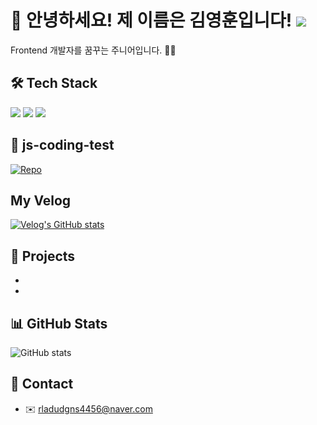 
# 👋 안녕하세요! 제 이름은 김영훈입니다! ![](https://komarev.com/ghpvc/?username=rladudgns4456&label=Visitors&color=blue)
Frontend 개발자를 꿈꾸는 주니어입니다. 👨‍💻

## 🛠 Tech Stack
<p>
  <img src="https://img.shields.io/badge/HTML-E34F26?style=flat&logo=html5&logoColor=white"/>
  <img src="https://img.shields.io/badge/CSS-1572B6?style=flat&logo=css3&logoColor=white"/>
  <img src="https://img.shields.io/badge/JavaScript-F7DF1E?style=flat&logo=javascript&logoColor=black"/>
</p>

## 🧠 js-coding-test
  [![Repo](https://img.shields.io/badge/js--coding--test-%F0%9F%93%81-blue)](https://github.com/rladudgns4456/js-coding-test)

## My Velog
[![Velog's GitHub stats](https://velog-readme-stats.vercel.app/api/badge?name=rladudgns)](https://velog.io/@rladudgns4456/posts) <br>

## 📌 Projects
  -
  -
## 📊 GitHub Stats
![GitHub stats](https://github-readme-stats.vercel.app/api?username=rladudgns4456&show_icons=true&theme=dracula)

## 💬 Contact
  - ✉️ rladudgns4456@naver.com
